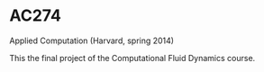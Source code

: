 # AC274
Applied Computation (Harvard, spring 2014)

This the final project of the Computational Fluid Dynamics course.
